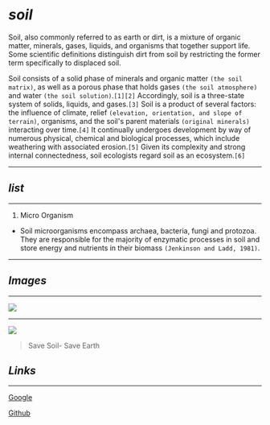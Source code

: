 # *soil*

Soil, also commonly referred to as earth or dirt, is a mixture of organic matter, minerals, gases, liquids, and organisms that together support life. Some scientific definitions distinguish dirt from soil by restricting the former term specifically to displaced soil.

Soil consists of a solid phase of minerals and organic matter `(the soil matrix)`, as well as a porous phase that holds gases `(the soil atmosphere)` and water `(the soil solution)`.`[1][2]` Accordingly, soil is a three-state system of solids, liquids, and gases.`[3]` Soil is a product of several factors: the influence of climate, relief `(elevation, orientation, and slope of terrain)`, organisms, and the soil's parent materials `(original minerals)` interacting over time.`[4]` It continually undergoes development by way of numerous physical, chemical and biological processes, which include weathering with associated erosion.`[5]` Given its complexity and strong internal connectedness, soil ecologists regard soil as an ecosystem.`[6]`

***

## *list*

***
1. Micro Organism

- Soil microorganisms encompass archaea, bacteria, fungi and protozoa. They are responsible for the majority of enzymatic processes in soil and store energy and nutrients in their biomass `(Jenkinson and Ladd, 1981)`.

***
## *Images*
***
![](https://media.istockphoto.com/id/516439199/photo/earth-worm.jpg?s=612x612&w=0&k=20&c=eN_yusLroKDhAvLuPoz9lyt4dHBacTRyy9HBt0H_vXQ=)

***
![](https://images.theconversation.com/files/180066/original/file-20170727-8492-fnm2kg.jpg?ixlib=rb-1.1.0&q=45&auto=format&w=1200&h=900.0&fit=crop)

>Save Soil- Save Earth

## *Links*
***
[Google](https://www.google.com)

[Github](https://github.com/Muneer7865/soil)

